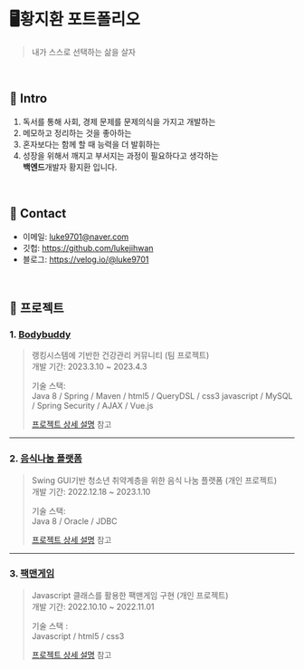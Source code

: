 # 🖥️황지환 포트폴리오
> 내가 스스로 선택하는 삶을 살자

<br>

## :pushpin: Intro
1. 독서를 통해 사회, 경제 문제를 문제의식을 가지고 개발하는 
2. 메모하고 정리하는 것을 좋아하는
3. 혼자보다는 함께 할 때 능력을 더 발휘하는
4. 성장을 위해서 깨지고 부서지는 과정이 필요하다고 생각하는 <br>
   <strong>백엔드</strong>개발자 황지환 입니다.

<br>

## :pushpin: Contact
- 이메일: luke9701@naver.com
- 깃헙: https://github.com/lukejihwan
- 블로그: https://velog.io/@luke9701

</br>

## :pushpin: 프로젝트
### 1. [Bodybuddy](https://github.com/lukejihwan/Bodybuddy_project.git)
>랭킹시스템에 기반한 건강관리 커뮤니티 (팀 프로젝트)  
>개발 기간: 2023.3.10 ~ 2023.4.3  
>  
>기술 스택:  
>Java 8 / Spring / Maven / html5 / QueryDSL / css3
>javascript / MySQL / Spring Security / AJAX / Vue.js
>  
>[프로젝트 상세 설명](https://github.com/lukejihwan/Bodybuddy_project.git) 참고

---

### 2. [음식나눔 플랫폼](https://github.com/lukejihwan/foodSharing_platform-project.git)
>Swing GUI기반 청소년 취약계층을 위한 음식 나눔 플랫폼  (개인 프로젝트)  
>개발 기간: 2022.12.18 ~ 2023.1.10  
>  
>기술 스택:  
>Java 8 / Oracle / JDBC
>  
>[프로젝트 상세 설명](https://github.com/lukejihwan/foodSharing_platform-project.git) 참고

---

### 3. [팩맨게임](https://github.com/lukejihwan/pac-man-project.git)
>Javascript 클래스를 활용한 팩맨게임 구현 (개인 프로젝트) <br>
>개발 기간: 2022.10.10 ~ 2022.11.01
>
>기술 스택 : <br>
>Javascript / html5 / css3
>
>[프로젝트 상세 설명](https://github.com/lukejihwan/pac-man-project.git) 참고
